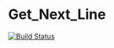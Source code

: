 # Get_Next_Line
[![Build Status](https://travis-ci.com/MajorTom327/gnl.svg?token=C3h4xYsmzkw5o5KZ5yAM&branch=master)](https://travis-ci.com/MajorTom327/gnl)
